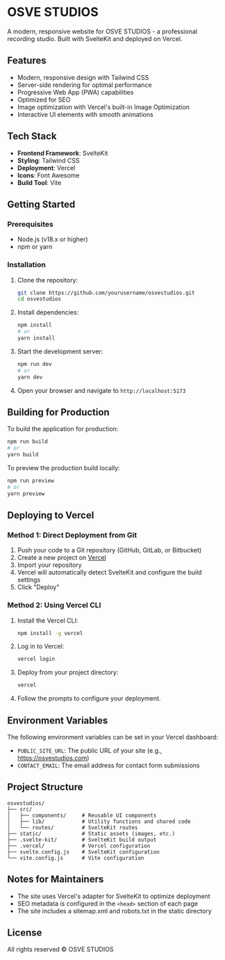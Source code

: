 # OSVE STUDIOS

A modern, responsive website for OSVE STUDIOS - a professional recording studio. Built with SvelteKit and deployed on Vercel.

## Features

- Modern, responsive design with Tailwind CSS
- Server-side rendering for optimal performance
- Progressive Web App (PWA) capabilities
- Optimized for SEO
- Image optimization with Vercel's built-in Image Optimization
- Interactive UI elements with smooth animations

## Tech Stack

- **Frontend Framework**: SvelteKit
- **Styling**: Tailwind CSS
- **Deployment**: Vercel
- **Icons**: Font Awesome
- **Build Tool**: Vite

## Getting Started

### Prerequisites

- Node.js (v18.x or higher)
- npm or yarn

### Installation

1. Clone the repository:
   ```bash
   git clone https://github.com/yourusername/osvestudios.git
   cd osvestudios
   ```

2. Install dependencies:
   ```bash
   npm install
   # or
   yarn install
   ```

3. Start the development server:
   ```bash
   npm run dev
   # or
   yarn dev
   ```

4. Open your browser and navigate to `http://localhost:5173`

## Building for Production

To build the application for production:

```bash
npm run build
# or
yarn build
```

To preview the production build locally:

```bash
npm run preview
# or
yarn preview
```

## Deploying to Vercel

### Method 1: Direct Deployment from Git

1. Push your code to a Git repository (GitHub, GitLab, or Bitbucket)
2. Create a new project on [Vercel](https://vercel.com)
3. Import your repository
4. Vercel will automatically detect SvelteKit and configure the build settings
5. Click "Deploy"

### Method 2: Using Vercel CLI

1. Install the Vercel CLI:
   ```bash
   npm install -g vercel
   ```

2. Log in to Vercel:
   ```bash
   vercel login
   ```

3. Deploy from your project directory:
   ```bash
   vercel
   ```

4. Follow the prompts to configure your deployment.

## Environment Variables

The following environment variables can be set in your Vercel dashboard:

- `PUBLIC_SITE_URL`: The public URL of your site (e.g., https://osvestudios.com)
- `CONTACT_EMAIL`: The email address for contact form submissions

## Project Structure

```
osvestudios/
├── src/
│   ├── components/     # Reusable UI components
│   ├── lib/            # Utility functions and shared code
│   └── routes/         # SvelteKit routes
├── static/             # Static assets (images, etc.)
├── .svelte-kit/        # SvelteKit build output
├── .vercel/            # Vercel configuration
├── svelte.config.js    # SvelteKit configuration
└── vite.config.js      # Vite configuration
```

## Notes for Maintainers

- The site uses Vercel's adapter for SvelteKit to optimize deployment
- SEO metadata is configured in the `<head>` section of each page
- The site includes a sitemap.xml and robots.txt in the static directory

## License

All rights reserved © OSVE STUDIOS
